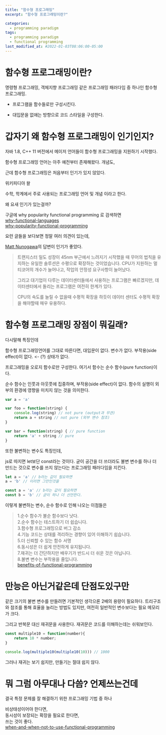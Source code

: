 ```yaml
---
title: "함수형 프로그래밍"
excerpt: "함수형 프로그래밍이란?"

categories:
  - programming paradigm
tags:
  - programming paradigm
  - functional programming
last_modified_at: #2022-01-03T08:06:00-05:00
---
```


# 함수형 프로그래밍이란?
명령형 프로그래밍, 객체지향 프로그래밍 같은 프로그래밍 패러다임 중 하나인 함수형 프로그래밍.

- 프로그램을 함수들로만 구성시킨다.

- 대입문을 없애는 방향으로 코드 스타일을 구성한다.


# 갑자기 왜 함수형 프로그래밍이 인기인지?
자바 1.8, C++ 11 버전에서 메이저 언어들이 함수형 프로그래밍을 지원하기 시작했다.

함수형 프로그래밍 언어는 아주 예전부터 존재해왔다. 
개념도,

근데 함수형 프로그래밍은 처음부터 인기가 있지 않았다.

위키피디아 왈 

수학, 학계에서 주로 사용되는 프로그래밍 언어 및 개념 이라고 한다.

왜 요새 인기가 있는걸까?

구글에 why popularity functional programming 로 검색하면   
[why-functional-languages](https://stackoverflow.com/questions/36504/why-functional-languages)   
[why-popularity-functional-programming](https://www.quora.com/What-caused-the-rise-in-popularity-of-functional-programming-What-changed-and-brought-functional-programming-to-the-forefront-of-business-programming)

요런 글들을 보다보면 정말 여러 의견이 있는데,

[Matt Nunogawa](https://www.quora.com/profile/Matt-Nunogawa)의 답변이 인기가 좋았다.

>트랜지스터 밀도 성장이 45nm 부근에서 느려지기 시작했을 때 무어의 법칙을 유지하는 유일한 솔루션은 수평으로 확장하는 것이었습니다.
>CPU가 지원하는 멀티코어의 개수가 늘어나고, 작업의 안정성 요구사항이 늘어났다.
>
>그리고 대기업이 다루는 데이터센터들에서 사용하는 프로그램은 빠르겠지만, 
>데이터센터에서 돌리는 프로그램은 여전히 한계가 있다.
>
>CPU의 속도를 늘릴 수 없을때 수평적 확장을 하듯이
>데이터 센터도 수평적 확장을 해야할때 매우 유용하다.

# 함수형 프로그래밍 장점이 뭐길래? 
다시말해 특징인데

함수형 프로그래밍언어를 그대로 따른다면,
대입문이 없다.
변수가 없다.
부작용(side effect)이 없다. <- (?)
상태가 없다.

프로그래밍을 오로지 함수로만 구성한다.
여기서 함수는 순수 함수(pure function)이다.

순수 함수는 인풋과 아웃풋에 집중하며,
부작용(side effect)이 없다.
함수의 실행이 외부의 환경에 영향을 미치지 않는 것을 의미한다.

```js
var a = 'a'

var foo = function(string) {
    console.log(string) // not pure (output과 무관)
    return a + string // not pure (외부 변수 참조)
}

var bar = function(string) { // pure function
    return 'a' + string // pure 
}
```

또한 불변하는 변수도 특징인데,

js로 따지면 let보단 const라는 것이다.
굳이 공간을 더 쓰더라도 불변 변수를 하나 더 만드는 것으로 
변수를 쓰지 않는다는 프로그래밍 패러다임을 지킨다.

```js
let a = 'a' // b라는 값이 필요하면 
a = 'b' // 이러면 그만인것을

const a = 'a' // b라는 값이 필요하면
const b = 'b' // 굳이 하나 더 선언한다.
```

이렇게 불변하는 변수, 순수 함수로 인해 나오는 이점들은 

>1.순수 함수가 불순 함수보다 낫다.   
>2.순수 함수는 테스트하기 더 쉽습니다.   
>3.함수형 프로그래밍으로 버그 감소   
>4.기능 코드는 상태를 격리하는 경향이 있어 이해하기 쉽습니다.   
>5.더 신뢰할 수 있는 함수 서명   
>6.동시성은 더 쉽게 안전하게 유지됩니다.   
>7.재귀는 더 간단하지만 배우기가 반드시 더 쉬운 것은 아닙니다.   
>8.불변 변수는 부작용을 줄입니다.   
[benefits-of-functional-programming](https://qvault.io/clean-code/benefits-of-functional-programming/)


# 만능은 아닌거같은데 단점도있구만
같은 크기의 불변 변수를 만들려면 기본적인 생각으론 2배의 용량이 필요하다.
트리구조와 참조를 통해 효율을 늘리는 방법도 있지만, 여전히 일반적인 변수보다는 필요 메모리가 크다.

그리고 반복문 대신 재귀문을 사용한다.
재귀문은 코드를 이해하는데는 쉬워보인다.

```js
const multiple10 = function(number){
    return 10 * number;
}

console.log(multiple10(multiple10(10))) // 1000
```
그러나 재귀는 보기 쉽지만, 만들기는 절대 쉽지 않다.


# 뭐 그럼 아무대나 다씀? 언제쓰는건데
결국 특정 문제를 잘 해결하기 위한 프로그래밍 기법 중 하나

비상태성이어야 한다면,      
동시성이 보장되는 확장을 필요로 한다면,     
쓰는 것이 좋다.     
[when-and-when-not-to-use-functional-programming](https://betterprogramming.pub/when-and-when-not-to-use-functional-programming-73dbcb5d0a85)
